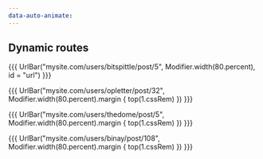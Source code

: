 ```yaml
---
data-auto-animate:
---
```


## <span data-id="title">Dynamic routes</span>


{{{ UrlBar("mysite.com/users/bitspittle/post/5", Modifier.width(80.percent), id = "url") }}}

{{{ UrlBar("mysite.com/users/opletter/post/32", Modifier.width(80.percent).margin { top(1.cssRem) }) }}}

{{{ UrlBar("mysite.com/users/thedome/post/5", Modifier.width(80.percent).margin { top(1.cssRem) }) }}}

{{{ UrlBar("mysite.com/users/binay/post/108", Modifier.width(80.percent).margin { top(1.cssRem) }) }}}
